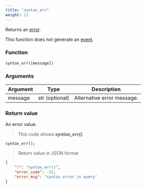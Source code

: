 ```yaml
---
title: "syntax_err"
weight: 11
---
```


Returns an [error](../../data-types/error).

This function does *not* generate an [event](../../events).

### Function
`syntax_err([message])`

### Arguments
Argument | Type | Description
-------- | ---- | -----------
message | str (optional) | Alternative error message.

### Return value
An error value.

> This code shows ***syntax_err()***:

```thingsdb,json_response
syntax_err();
```

> Return value in JSON format

```json
{
    "!": "syntax_err()",
    "error_code": -52,
    "error_msg": "syntax error in query"
}
```
